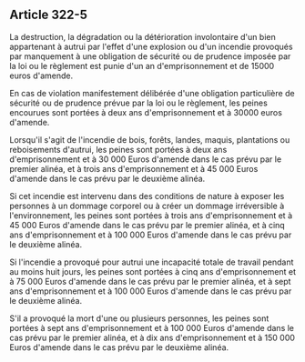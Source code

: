 Article 322-5
----
La destruction, la dégradation ou la détérioration involontaire d'un bien
appartenant à autrui par l'effet d'une explosion ou d'un incendie provoqués par
manquement à une obligation de sécurité ou de prudence imposée par la loi ou le
règlement est punie d'un an d'emprisonnement et de 15000 euros d'amende.

En cas de violation manifestement délibérée d'une obligation particulière de
sécurité ou de prudence prévue par la loi ou le règlement, les peines encourues
sont portées à deux ans d'emprisonnement et à 30000 euros d'amende.

Lorsqu'il s'agit de l'incendie de bois, forêts, landes, maquis, plantations ou
reboisements d'autrui, les peines sont portées à deux ans d'emprisonnement et à
30 000 Euros d'amende dans le cas prévu par le premier alinéa, et à trois ans
d'emprisonnement et à 45 000 Euros d'amende dans le cas prévu par le deuxième
alinéa.

Si cet incendie est intervenu dans des conditions de nature à exposer les
personnes à un dommage corporel ou à créer un dommage irréversible à
l'environnement, les peines sont portées à trois ans d'emprisonnement et à 45
000 Euros d'amende dans le cas prévu par le premier alinéa, et à cinq ans
d'emprisonnement et à 100 000 Euros d'amende dans le cas prévu par le deuxième
alinéa.

Si l'incendie a provoqué pour autrui une incapacité totale de travail pendant au
moins huit jours, les peines sont portées à cinq ans d'emprisonnement et à 75
000 Euros d'amende dans le cas prévu par le premier alinéa, et à sept ans
d'emprisonnement et à 100 000 Euros d'amende dans le cas prévu par le deuxième
alinéa.

S'il a provoqué la mort d'une ou plusieurs personnes, les peines sont portées à
sept ans d'emprisonnement et à 100 000 Euros d'amende dans le cas prévu par le
premier alinéa, et à dix ans d'emprisonnement et à 150 000 Euros d'amende dans
le cas prévu par le deuxième alinéa.
